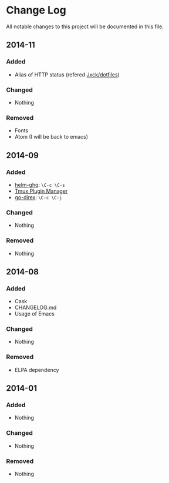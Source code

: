 Change Log
====

All notable changes to this project will be documented in this file.

## 2014-11

### Added

- Alias of HTTP status (refered [Jxck/dotfiles](https://github.com/Jxck/dotfiles/blob/master/zsh/.http_status))

### Changed

- Nothing

### Removed

- Fonts
- Atom (I will be back to emacs)

## 2014-09

### Added

- [helm-ghq](https://github.com/masutaka/emacs-helm-ghq): `\C-c \C-s`
- [Tmux Plugin Manager](https://github.com/tmux-plugins/tpm)
- [go-direx](https://github.com/syohex/emacs-go-direx): `\C-c \C-j`

### Changed

- Nothing

### Removed

- Nothing


## 2014-08

### Added

- Cask
- CHANGELOG.md
- Usage of Emacs

### Changed

- Nothing

### Removed

- ELPA dependency


## 2014-01

### Added

- Nothing

### Changed

- Nothing

### Removed

- Nothing
